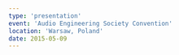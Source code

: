 ```yaml
---
type: 'presentation'
event: 'Audio Engineering Society Convention'
location: 'Warsaw, Poland'
date: 2015-05-09
---
```

